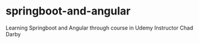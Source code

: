 # springboot-and-angular
Learning Springboot and Angular through course in Udemy 
Instructor Chad Darby
